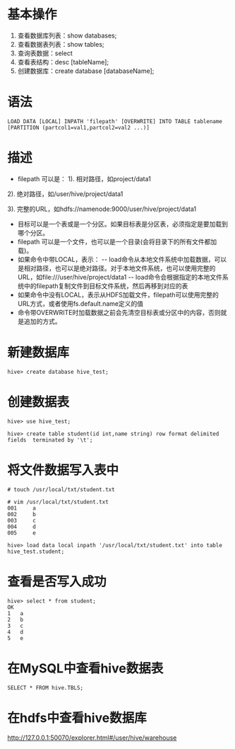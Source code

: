 # 基本操作
1. 查看数据库列表：show databases;
2. 查看数据表列表：show tables;
3. 查询表数据：select
4. 查看表结构：desc [tableName];
5. 创建数据库：create database [databaseName];

# 语法
```
LOAD DATA [LOCAL] INPATH 'filepath' [OVERWRITE] INTO TABLE tablename [PARTITION (partcol1=val1,partcol2=val2 ...)]
```
# 描述
-    filepath 可以是：
1).        相对路径，如project/data1

2).        绝对路径，如/user/hive/project/data1

3).        完整的URL，如hdfs://namenode:9000/user/hive/project/data1
-    目标可以是一个表或是一个分区。如果目标表是分区表，必须指定是要加载到哪个分区。
-    filepath 可以是一个文件，也可以是一个目录(会将目录下的所有文件都加载)。
-    如果命令中带LOCAL，表示：
--        load命令从本地文件系统中加载数据，可以是相对路径，也可以是绝对路径。对于本地文件系统，也可以使用完整的URL，如file:///user/hive/project/data1
--        load命令会根据指定的本地文件系统中的filepath复制文件到目标文件系统，然后再移到对应的表
-    如果命令中没有LOCAL，表示从HDFS加载文件，filepath可以使用完整的URL方式，或者使用fs.default.name定义的值
-    命令带OVERWRITE时加载数据之前会先清空目标表或分区中的内容，否则就是追加的方式。

# 新建数据库
```
hive> create database hive_test;
```

# 创建数据表
```
hive> use hive_test;

hive> create table student(id int,name string) row format delimited fields  terminated by '\t';
```

# 将文件数据写入表中
```
# touch /usr/local/txt/student.txt

# vim /usr/local/txt/student.txt
001     a
002     b
003     c
004     d
005     e

hive> load data local inpath '/usr/local/txt/student.txt' into table hive_test.student;
```

# 查看是否写入成功
```
hive> select * from student;
OK
1	a
2	b
3	c
4	d
5	e
```

# 在MySQL中查看hive数据表
```
SELECT * FROM hive.TBLS;
```
# 在hdfs中查看hive数据库
http://127.0.0.1:50070/explorer.html#/user/hive/warehouse
